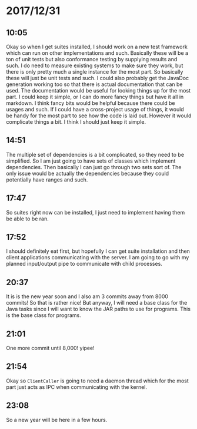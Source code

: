 # 2017/12/31

## 10:05

Okay so when I get suites installed, I should work on a new test framework
which can run on other implementations and such. Basically these will be a
ton of unit tests but also conformance testing by supplying results and
such. I do need to measure existing systems to make sure they work, but
there is only pretty much a single instance for the most part. So basically
these will just be unit tests and such. I could also probably get the
JavaDoc generation working too so that there is actual documentation that
can be used. The documentation would be useful for looking things up for the
most part. I could keep it simple, or I can do more fancy things but have it
all in markdown. I think fancy bits would be helpful because there could be
usages and such. If I could have a cross-project usage of things, it would
be handy for the most part to see how the code is laid out. However it would
complicate things a bit. I think I should just keep it simple.

## 14:51

The multiple set of dependencies is a bit complicated, so they need to be
simplified. So I am just going to have sets of classes which implement
dependencies. Then basically I can just go through two sets sort of. The only
issue would be actually the dependencies because they could potentially have
ranges and such.

## 17:47

So suites right now can be installed, I just need to implement having them
be able to be ran.

## 17:52

I should definitely eat first, but hopefully I can get suite installation
and then client applications communicating with the server. I am going to go
with my planned input/output pipe to communicate with child processes.

## 20:37

It is is the new year soon and I also am 3 commits away from 8000 commits!
So that is rather nice! But anyway, I will need a base class for the Java
tasks since I will want to know the JAR paths to use for programs. This is
the base class for programs.

## 21:01

One more commit until 8,000! yipee!	

## 21:54

Okay so `ClientCaller` is going to need a daemon thread which for the most
part just acts as IPC when communicating with the kernel.

## 23:08

So a new year will be here in a few hours.
